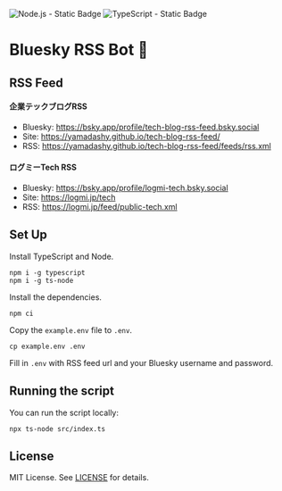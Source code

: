 ![Node.js - Static Badge](https://img.shields.io/badge/Node.js-43853D?style=for-the-badge&logo=node.js&logoColor=white)
![TypeScript - Static Badge](https://img.shields.io/badge/TypeScript-007ACC?style=for-the-badge&logo=typescript&logoColor=white)

# Bluesky RSS Bot 🦋

## RSS Feed

#### 企業テックブログRSS

* Bluesky: https://bsky.app/profile/tech-blog-rss-feed.bsky.social
* Site: https://yamadashy.github.io/tech-blog-rss-feed/
* RSS: https://yamadashy.github.io/tech-blog-rss-feed/feeds/rss.xml

#### ログミーTech RSS

* Bluesky: https://bsky.app/profile/logmi-tech.bsky.social
* Site: https://logmi.jp/tech
* RSS: https://logmi.jp/feed/public-tech.xml

## Set Up

Install TypeScript and Node.

```
npm i -g typescript
npm i -g ts-node
```

Install the dependencies.

```
npm ci
```

Copy the `example.env` file to `.env`.

```
cp example.env .env
```

Fill in `.env` with RSS feed url and your Bluesky username and password.

## Running the script 

You can run the script locally: 

```
npx ts-node src/index.ts
```
## License

MIT License. See [LICENSE](./LICENSE) for details.

